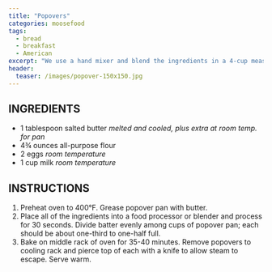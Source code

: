 ```yaml
---
title: "Popovers"
categories: moosefood
tags: 
  - bread
  - breakfast
  - American
excerpt: "We use a hand mixer and blend the ingredients in a 4-cup measuring cup rather than using a food processor or blender. It works just as well and makes for easier filling of the popover cups! Room temperature ingredients work best. Leave eggs and milk out of refrigerator for several hours before beginning to make the popovers."
header:
  teaser: /images/popover-150x150.jpg
---
```


## INGREDIENTS
* 1 tablespoon salted butter *melted and cooled, plus extra at room temp. for pan*
* 4¾ ounces all-purpose flour
* 2 eggs *room temperature*
* 1 cup milk *room temperature*

## INSTRUCTIONS
1. Preheat oven to 400°F. Grease popover pan with butter.
2. Place all of the ingredients into a food processor or blender and process for 30 seconds. Divide batter evenly among cups of popover pan; each should be about one-third to one-half full.
3. Bake on middle rack of oven for 35-40 minutes. Remove popovers to cooling rack and pierce top of each with a knife to allow steam to escape. Serve warm.
